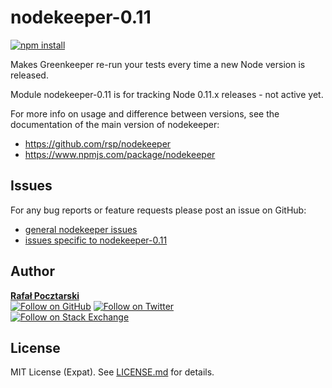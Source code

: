 # nodekeeper-0.11

[![npm install][install-img]][npm-url]

[npm-url]: https://www.npmjs.com/package/nodekeeper-0.11
[github-url]: https://github.com/rsp/nodekeeper-0.11
[readme-url]: https://github.com/rsp/nodekeeper-0.11#readme
[issues-main-url]: https://github.com/rsp/nodekeeper/issues
[issues-ver-url]: https://github.com/rsp/nodekeeper-0.11/issues
[license-url]: https://github.com/rsp/nodekeeper-0.11/blob/master/LICENSE.md
[travis-url]: https://travis-ci.org/rsp/nodekeeper-0.11
[travis-img]: https://travis-ci.org/rsp/nodekeeper-0.11.svg?branch=master
[snyk-url]: https://snyk.io/test/github/rsp/nodekeeper-0.11
[snyk-img]: https://snyk.io/test/github/rsp/nodekeeper-0.11/badge.svg
[david-url]: https://david-dm.org/rsp/nodekeeper-0.11
[david-img]: https://david-dm.org/rsp/nodekeeper-0.11/status.svg
[install-img]: https://nodei.co/npm/nodekeeper-0.11.png?compact=true
[downloads-img]: https://img.shields.io/npm/dt/nodekeeper-0.11.svg
[license-img]: https://img.shields.io/npm/l/nodekeeper-0.11.svg
[stats-url]: http://npm-stat.com/charts.html?package=nodekeeper-0.11
[github-follow-url]: https://github.com/rsp
[github-follow-img]: https://img.shields.io/github/followers/rsp.svg?style=social&label=Follow
[twitter-follow-url]: https://twitter.com/intent/follow?screen_name=pocztarski
[twitter-follow-img]: https://img.shields.io/twitter/follow/pocztarski.svg?style=social&label=Follow
[stackoverflow-url]: https://stackoverflow.com/users/613198/rsp
[stackexchange-url]: https://stackexchange.com/users/303952/rsp
[stackexchange-img]: https://stackexchange.com/users/flair/303952.png

Makes Greenkeeper re-run your tests every time a new Node version is released.

Module nodekeeper-0.11 is for tracking Node 0.11.x releases - not active yet.

For more info on usage and difference between versions,
see the documentation of the main version of nodekeeper:

* https://github.com/rsp/nodekeeper
* https://www.npmjs.com/package/nodekeeper

Issues
------
For any bug reports or feature requests
please post an issue on GitHub:

* [general nodekeeper issues][issues-main-url]
* [issues specific to nodekeeper-0.11][issues-ver-url]

Author
------
[**Rafał Pocztarski**](https://pocztarski.com/)
<br/>
[![Follow on GitHub][github-follow-img]][github-follow-url]
[![Follow on Twitter][twitter-follow-img]][twitter-follow-url]
<br/>
[![Follow on Stack Exchange][stackexchange-img]][stackoverflow-url]

License
-------
MIT License (Expat). See [LICENSE.md](LICENSE.md) for details.
